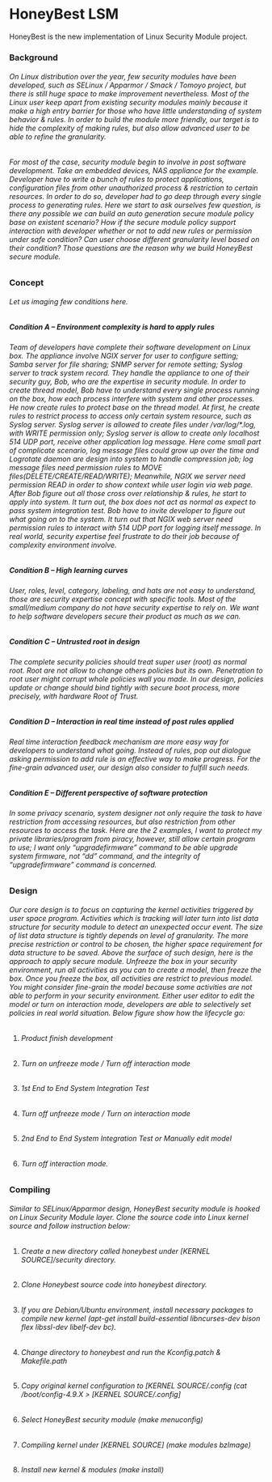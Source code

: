 # HoneyBest LSM
HoneyBest is the new implementation of Linux Security Module project. 
### Background
###### On Linux distribution over the year, few security modules have been developed, such as SELinux / Apparmor / Smack / Tomoyo project, but there is still huge space to make improvement nevertheless. Most of the Linux user keep apart from existing security modules mainly because it make a high entry barrier for those who have little understanding of system behavior & rules. In order to build the module more friendly, our target is to hide the complexity of making rules, but also allow advanced user to be able to refine the granularity. 
###### For most of the case, security module begin to involve in post software development. Take an embedded devices, NAS appliance for the example. Developer have to write a bunch of rules to protect applications, configuration files from other unauthorized process & restriction to certain resources. In order to do so, developer had to go deep through every single process to generating rules. Here we start to ask ourselves few question, is there any possible we can build an auto generation secure module policy base on existent scenario? How if the secure module policy support interaction with developer whether or not to add new rules or permission under safe condition? Can user choose different granularity level based on their condition? Those questions are the reason why we build HoneyBest secure module.
### Concept
###### Let us imaging few conditions here. 
##### Condition A – Environment complexity is hard to apply rules
###### Team of developers have complete their software development on Linux box. The appliance involve NGIX server for user to configure setting; Samba server for file sharing; SNMP server for remote setting; Syslog server to track system record. They handle the appliance to one of their security guy, Bob, who are the expertise in security module. In order to create thread model, Bob have to understand every single process running on the box, how each process interfere with system and other processes. He now create rules to protect base on the thread model. At first, he create rules to restrict process to access only certain system resource, such as Syslog server. Syslog server is allowed to create files under /var/log/*.log, with WRITE permission only; Syslog server is allow to create only localhost 514 UDP port, receive other application log message. Here come small part of complicate scenario, log message files could grow up over the time and Logrotate daemon are design into system to handle compression job; log message files need permission rules to MOVE files(DELETE/CREATE/READ/WRITE); Meanwhile, NGIX we server need permission READ in order to show context while user login via web page. After Bob figure out all those cross over relationship & rules, he start to apply into system. It turn out, the box does not act as normal as expect to pass system integration test. Bob have to invite developer to figure out what going on to the system. It turn out that NGIX web server need permission rules to interact with 514 UDP port for logging itself message. In real world, security expertise feel frustrate to do their job because of complexity environment involve.
##### Condition B – High learning curves
###### User, roles, level, category, labeling, and hats are not easy to understand, those are security expertise concept with specific tools. Most of the small/medium company do not have security expertise to rely on. We want to help software developers secure their product as much as we can.
##### Condition C – Untrusted root in design
###### The complete security policies should treat super user (root) as normal root. Root are not allow to change others policies but its own. Penetration to root user might corrupt whole policies wall you made. In our design, policies update or change should bind tightly with secure boot process, more precisely, with hardware Root of Trust.
##### Condition D – Interaction in real time instead of post rules applied
###### Real time interaction feedback mechanism are more easy way for developers to understand what going. Instead of rules, pop out dialogue asking permission to add rule is an effective way to make progress. For the fine-grain advanced user, our design also consider to fulfill such needs.
##### Condition E – Different perspective of software protection
###### In some privacy scenario, system designer not only require the task to have restriction from accessing resources, but also restriction from other resources to access the task. Here are the 2 examples, I want to protect my private libraries/program from piracy, however, still allow certain program to use; I want only “upgradefirmware” command to be able upgrade system firmware, not “dd” command, and the integrity of “upgradefirmware” command is concerned. 
### Design
###### Our core design is to focus on capturing the kernel activities triggered by user space program. Activities which is tracking will later turn into list data structure for security module to detect an unexpected occur event. The size of list data structure is tightly depends on level of granularity. The more precise restriction or control to be chosen, the higher space requirement for data structure to be saved. Above the surface of such design, here is the approach to apply secure module. Unfreeze the box in your security environment, run all activities as you can to create a model, then freeze the box. Once you freeze the box, all activities are restrict to previous model. You might consider fine-grain the model because some activities are not able to perform in your security environment. Either user editor to edit the model or turn on interaction mode, developers are able to selectively set policies in real world situation. Below figure show how the lifecycle go:
1.	###### Product finish development
2.	###### Turn on unfreeze mode / Turn off interaction mode
3.	###### 1st End to End System Integration Test 
4.	###### Turn off unfreeze mode / Turn on interaction mode
5.	###### 2nd End to End System Integration Test or Manually edit model
6.	###### Turn off interaction mode.
### Compiling
###### Similar to SELinux/Apparmor design, HoneyBest security module is hooked on Linux Security Module layer. Clone the source code into Linux kernel source and follow instruction below:
1.	###### Create a new directory called honeybest under [KERNEL SOURCE]/security directory.
2.	###### Clone Honeybest source code into honeybest directory.
3.	###### If you are Debian/Ubuntu environment, install necessary packages to compile new kernel (apt-get install build-essential libncurses-dev bison flex libssl-dev libelf-dev bc).
4.	###### Change directory to honeybest and run the Kconfig.patch & Makefile.path
5.	###### Copy original kernel configuration to [KERNEL SOURCE/.config (cat /boot/config-4.9.X > [KERNEL SOURCE/.config]
6.	###### Select HoneyBest security module (make menuconfig)
7.	###### Compiling kernel under [KERNEL SOURCE] (make modules bzImage)
8.	###### Install new kernel & modules (make install)

